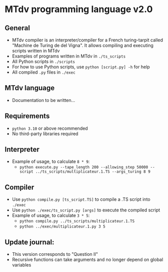 # MTdv programming language v2.0

## General
* MTdv compiler is an interpreter/compiler for a French turing-tarpit called "Machine de Turing de del Vigna". It allows compiling and executing scripts written in MTdv
* Examples of programs written in MTdv in `./ts_scripts`
* All Python scripts in `./scripts`
* For how to use Python scripts, use `python [script.py] -h` for help
* All compiled `.py` files in `./exec`

## MTdv language
* Documentation to be written...

## Requirements
* `python 3.10` or above recommended
* No third-party libraries required

## Interpreter
* Example of usage, to calculate `8 * 9`:
  * `python execute.py --tape_length 200 --allowing_step 50000 --script ../ts_scripts/multiplicateur.1.TS --args_turing 8 9`

## Compiler
* Use `python compile.py [ts_script.TS]` to compile a .TS script into `./exec`
* Use `python ./exec/ts_script.py [args]` to execute the compiled script
* Example of usage, to calculate `3 * 5`:
  * `python compile.py ../ts_scripts/multiplicateur.1.TS`
  * `python ../exec/multiplicateur.1.py 3 5`

## Update journal:
* This version corresponds to "Question II"
* Recursive functions can take arguments and no longer depend on global variables
